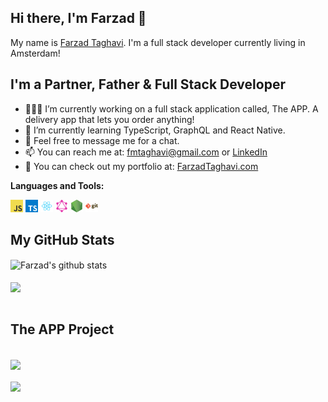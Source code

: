 ## Hi there, I'm Farzad 👋

My name is [Farzad Taghavi](farzadtaghavi.com). I'm a full stack developer currently living in Amsterdam!

## I'm a Partner, Father & Full Stack Developer

- 👨🏽‍💻 I’m currently working on a full stack application called, The APP. A delivery app that lets you order anything!
- 🌱 I’m currently learning TypeScript, GraphQL and React Native.
- 💬 Feel free to message me for a chat.
- 📫 You can reach me at: [fmtaghavi@gmail.com]() or <a href="https://www.linkedin.com/in/FarzadTaghavi/">LinkedIn</a>
- 📝 You can check out my portfolio at: [FarzadTaghavi.com](farzadtaghavi.com)

**Languages and Tools:**

<code><img height="20" src="https://raw.githubusercontent.com/github/explore/80688e429a7d4ef2fca1e82350fe8e3517d3494d/topics/javascript/javascript.png"></code>
<code><img height="20" src="https://raw.githubusercontent.com/github/explore/80688e429a7d4ef2fca1e82350fe8e3517d3494d/topics/typescript/typescript.png"></code>
<code><img height="20" src="https://raw.githubusercontent.com/github/explore/80688e429a7d4ef2fca1e82350fe8e3517d3494d/topics/react/react.png"></code>
<code><img height="20" src="https://raw.githubusercontent.com/github/explore/5c058a388828bb5fde0bcafd4bc867b5bb3f26f3/topics/graphql/graphql.png"></code>
<code><img height="20" src="https://raw.githubusercontent.com/github/explore/80688e429a7d4ef2fca1e82350fe8e3517d3494d/topics/nodejs/nodejs.png"></code>
<code><img height="20" src="https://raw.githubusercontent.com/github/explore/80688e429a7d4ef2fca1e82350fe8e3517d3494d/topics/git/git.png"></code>

## My GitHub Stats

  <img align="center" src="https://github-readme-stats.vercel.app/api?username=FarzadTaghavi&show_icons=true&include_all_commits=true&theme=radical" alt="Farzad's github stats" />
</a>

<br />
<br />

  <img align="center" src="https://github-readme-stats.vercel.app/api/top-langs/?username=FarzadTaghavi&layout=compact&theme=radical" />
</a>

<br />
<br />

## The APP Project

<br />

<a href="https://github.com/FarzadTaghavi/THE-APP-CLIENT">
  <img align="center" src="https://github-readme-stats.vercel.app/api/pin/?username=FarzadTaghavi&repo=THE-APP-CLIENT&theme=radical" />
</a>

<br />
<br />

<a href="https://github.com/FarzadTaghavi/THE-APP-SERVER">
  <img align="center" src="https://github-readme-stats.vercel.app/api/pin/?username=FarzadTaghavi&repo=THE-APP-SERVER&theme=radical" />
</a>
<br />
<br />
